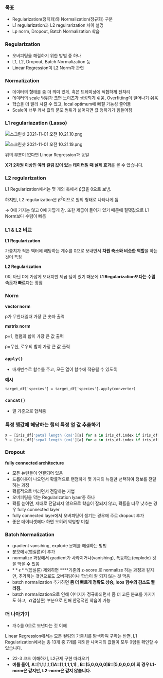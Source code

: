 ### 목표

- Regularization(정칙화)와 Normalization(정규화) 구분
- L1 regularization과 L2 regulrarization 차이 설명
- Lp norm, Dropout, Batch Normalization 학습

### Regularization

- 오버피팅을 해결하기 위한 방법 중 하나
- L1, L2, Dropout, Batch Normalization 등
- Linear Regression이 L2 Norm과 관련

### Normalization

- 데이터의 형태를 좀 더 의미 있게, 혹은 트레이닝에 적합하게 전처리
- 데이터의 scale 범위가 크면 노이즈가 생성되기 쉬움, Overfitting이 일어나기 쉬움
- 학습을 더 빨리 시킬 수 있고, local optimum에 빠질 가능성 줄어듦
- Scale이 너무 커서 값의 분포 범위가 넓어지면 값 정하기가 힘들어짐

### L1 regulariazation (Lasso)

![스크린샷 2021-11-01 오전 10.21.10.png](https://s3-us-west-2.amazonaws.com/secure.notion-static.com/dce96cfd-76c6-4753-8b8e-1f0604943511/스크린샷_2021-11-01_오전_10.21.10.png)

![스크린샷 2021-11-01 오전 10.21.19.png](https://s3-us-west-2.amazonaws.com/secure.notion-static.com/586afcb1-a20f-431a-a2bd-b3a310840b77/스크린샷_2021-11-01_오전_10.21.19.png)

위의 부분이 없다면 Linear Regression과 동일

**X가 2차원 이상인 여러 컬럼 값이 있는 데이터일 때 실제 효과**를 볼 수 있습니다.

### L2 regularization

L1 Regularization에서는 몇 개의 축에서 $\beta$값을 0으로 보냄.

하지만, L2 regularization은 $\beta^2$이므로 원의 형태로 나타나게 됨 

→ 0에 가지는 않고 0에 가깝게 감. 또한 제곱이 들어가 있기 때문에 절댓값으로 L1 Norm보다 수렴이 빠름

### L1 & L2 비교

**L1 Regularization**

가중치가 적은 벡터에 해당하는 계수를 0으로 보내면서 **차원 축소와 비슷한 역할**을 하는 것이 특징

**L2 Regularization**

0이 아닌 0에 가깝게 보내지만 제곱 텀이 있기 때문에 **L1 Regularization보다는 수렴 속도가 빠르**다는 장점

### Norm

**vector norm**

p가 무한대일때 가장 큰 숫자 출력

**matrix norm**

p=1, 컬럼의 합이 가장 큰 값 출력

p=무한, 로우의 합이 가장 큰 값 출력

### `apply()`

- 매개변수로 함수를 주고, 모든 열이 함수에 적용될 수 있도록

**예시**

`target_df['species'] = target_df['species'].apply(converter)`

### `concat()`

- 열 기준으로 합쳐줌

### 특정 행값에 해당하는 행의 특정 열 값 추출하기

```python
X = [iris_df['petal length (cm)'][a] for a in iris_df.index if iris_df['species'][a]=='virginica']
Y = [iris_df['sepal length (cm)'][a] for a in iris_df.index if iris_df['species'][a]=='virginica']
```

### Dropout

**fully connected architecture**

- 모든 뉴런들이 연결되어 있음
- 드롭아웃이 나오면서 확률적으로 랜덤하게 몇 가지의 뉴럴만 선택하여 정보를 전달하는 과정
- 확률적으로 버리면서 전달하는 기법
- 오버피팅을 막는 Regularization lyaer중 하나
- 확률 높이면, 제대로 전달되지 않으므로 학습이 잘되지 않고, 확률을 너무 낮추는 경우 fully connected layer
- fully connected layer에서 오버피팅이 생기는 경우에 주로 dropout 추가
- 좋은 데이터셋에다 하면 오히려 악영향 미침

### Batch Normalization

- gradient vansihing, explode 문제를 해결하는 방법
- 분모에 $\epsilon$(앱실론)이 추가
- normalize 과정에서 gradient가 사라지거나(vanishing), 폭등하는(explode) 것을 막을 수 있음
- $**\epsilon**$(앱실론) 제외하면 ****기존의 z-score 로 normalize 하는 과정과 같지만, 추가하는 것만으로도 오버피팅이나 학습이 잘 되지 않는 것 막음
- batch normalization 추가하면 **좀 더 빠르게 정확도 상승, loos 함수의 감소도 빨라짐.**
- batch normalization으로 인해 이미지가 정규화되면서 좀 더 고른 분포를 가지기도 하고,  $\epsilon$(앱실론) 부분으로 인해 안정적인 학습이 가능

### 더 나아가기

- 개수를 0으로 보낸다는 것 이해

Linear Regression에서는 모든 컬럼의 가중치를 탐색하여 구하는 반면, L1 Regularization에서는 총 13개 중 7개를 제외한 나머지의 값들이 모두 0임을 확인할 수 있습니다.

- 22-3 코드 이해하기, L2규제 구현 따라오기
- **예를 들어, A=[1,1,1,1,1]*A*=[1,1,1,1,1] , B=[5,0,0,0,0]*B*=[5,0,0,0,0] 의 경우 L1-norm은 같지만, L2-norm은 같지 않습니다.**